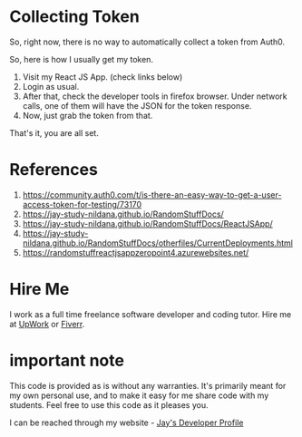 # Collecting Token

So, right now, there is no way to automatically collect a token from Auth0. 

So, here is how I usually get my token.

1. Visit my React JS App. (check links below)
1. Login as usual.
1. After that, check the developer tools in firefox browser. Under network calls, one of them will have the JSON for the token response.
1. Now, just grab the token from that. 

That's it, you are all set.

# References

1. https://community.auth0.com/t/is-there-an-easy-way-to-get-a-user-access-token-for-testing/73170
1. https://jay-study-nildana.github.io/RandomStuffDocs/
1. https://jay-study-nildana.github.io/RandomStuffDocs/ReactJSApp/
1. https://jay-study-nildana.github.io/RandomStuffDocs/otherfiles/CurrentDeployments.html
1. https://randomstuffreactjsappzeropoint4.azurewebsites.net/

# Hire Me

I work as a full time freelance software developer and coding tutor. Hire me at [UpWork](https://www.upwork.com/fl/vijayasimhabr) or [Fiverr](https://www.fiverr.com/jay_codeguy). 

# important note 

This code is provided as is without any warranties. It's primarily meant for my own personal use, and to make it easy for me share code with my students. Feel free to use this code as it pleases you.

I can be reached through my website - [Jay's Developer Profile](https://jay-study-nildana.github.io/developerprofile)